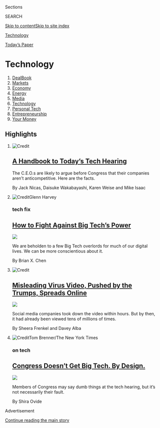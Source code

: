 <div id="app">

<div>

<div class="NYTAppHideMasthead css-zz1s19 e1suatyy0">

<div class="section css-ui9rw0 e1suatyy2">

<div class="css-11hrj97 er09x8g0">

<div class="css-6n7j50">

</div>

<span class="css-1dv1kvn">Sections</span>

<div class="css-10488qs">

<span class="css-1dv1kvn">SEARCH</span>

</div>

[Skip to content](#site-content)[Skip to site
index](#site-index)

</div>

<div id="masthead-section-label" class="css-1fnb9ct eaxe0e00">

[Technology](https://www.nytimes.com/section/technology)

</div>

<div class="css-10698na e1huz5gh0">

</div>

</div>

<div id="masthead-bar-one" class="section hasLinks css-15hmgas e1csuq9d3">

<div class="css-uqyvli e1csuq9d0">

</div>

<div class="css-1uqjmks e1csuq9d1">

</div>

<div class="css-9e9ivx">

[](https://myaccount.nytimes.com/auth/login?response_type=cookie&client_id=vi)

</div>

<div class="css-1bvtpon e1csuq9d2">

[Today’s
Paper](https://www.nytimes.com/section/todayspaper)

</div>

</div>

</div>

</div>

<div data-aria-hidden="false">

<div id="site-content" data-role="main">

<div id="collection-technology" class="section css-15h4p1b e9abtgs0">

<div class="css-1j21atc e1svk9qx1">

<div class="css-fmiefx e1svk9qx2">

<div class="css-1hk7r2m eu54l5x0">

<div id="sponsor-wrapper" class="css-7a1pgi eaca97t0" type="sponsor" hidden="">

<div id="sponsor-slug" class="css-1l4mleb eaca97t1" hidden="">

Supported by

</div>

[Continue reading the main
story](#after-sponsor)

<div id="sponsor" class="ad sponsor-wrapper" style="text-align:left;height:100%;display:block">

</div>

<div id="after-sponsor">

</div>

</div>

</div>

</div>

<div class="css-nfcc9b e1svk9qx3">

<div class="css-vl9dhg e1svk9qx5">

<div class="css-1nrhkj6 e1svk9qx6">

# Technology

<div class="follow-button-placeholder" data-collection-id="">

</div>

</div>

</div>

</div>

</div>

1.  [DealBook](/pages/business/dealbook/index.html)
2.  [Markets](https://markets.on.nytimes.com)
3.  [Economy](/section/business/economy)
4.  [Energy](/section/business/energy-environment)
5.  [Media](/section/business/media)
6.  [Technology](/section/technology)
7.  [Personal Tech](/section/technology/personaltech)
8.  [Entrepreneurship](/section/business/smallbusiness)
9.  [Your
Money](/section/your-money)

<div class="css-4svvz1 ekkqrpp0">

<div id="collection-highlights-container" class="section css-18l1u7x e46isfb1">

<div class="template-1 css-gfgt40 ekkqrpp1">

## Highlights

1.  ![<span class="css-kvjpws e1oaj3zl2"><span class="css-1dv1kvn">Credit</span></span>](https://static01.nyt.com/images/2020/07/28/business/28hearing-handbook-combo-web-PROMO/28hearing-handbook-combo-web-jumbo.jpg)
    
    <div class="css-gjijuv">
    
    ## [A Handbook to Today’s Tech Hearing](/2020/07/29/technology/tech-ceos-congress-what-to-know.html)
    
    The C.E.O.s are likely to argue before Congress that their companies
    aren’t anticompetitive. Here are the
    facts.
    
    <span class="css-me3p27"></span><span class="css-1dydysp e4e4i5l3"></span><span class="css-9voj2j">By
    <span class="css-1baulvz" itemprop="name">Jack Nicas</span>,
    <span class="css-1baulvz" itemprop="name">Daisuke
    Wakabayashi</span>, <span class="css-1baulvz" itemprop="name">Karen
    Weise</span> and
    <span class="css-1baulvz last-byline" itemprop="name">Mike
    Isaac</span></span>
    
    </div>

2.  ![<span class="css-1nk1g0h e1oaj3zl2"><span class="css-1dv1kvn">Credit</span>Glenn
    Harvey</span>](https://static01.nyt.com/images/2020/07/30/business/29Techfix-illo/30Techfix-illo-videoLarge.jpg)
    
    <div class="css-10wtrbd">
    
    ### tech fix
    
    ## [How to Fight Against Big Tech’s Power](/2020/07/29/technology/personaltech/big-tech-power-how-to-fight.html)
    
    <div class="css-ajkwsy">
    
    [![](https://static01.nyt.com/images/2020/07/30/business/29Techfix-illo/30Techfix-illo-thumbStandard.gif)](/2020/07/29/technology/personaltech/big-tech-power-how-to-fight.html)
    
    </div>
    
    We are beholden to a few Big Tech overlords for much of our digital
    lives. We can be more conscientious about
    it.
    
    <span class="css-me3p27"></span><span class="css-1dydysp e4e4i5l3"></span><span class="css-9voj2j">By
    <span class="css-1baulvz last-byline" itemprop="name">Brian X.
    Chen</span></span>
    
    </div>

3.  ![<span class="css-1nk1g0h e1oaj3zl2"><span class="css-1dv1kvn">Credit</span></span>](https://static01.nyt.com/images/2020/07/28/business/28virus-disinfo/28virus-disinfo-videoLarge.jpg)
    
    <div class="css-10wtrbd">
    
    ## [Misleading Virus Video, Pushed by the Trumps, Spreads Online](/2020/07/28/technology/virus-video-trump.html)
    
    <div class="css-ajkwsy">
    
    [![](https://static01.nyt.com/images/2020/07/28/business/28virus-disinfo/28virus-disinfo-thumbStandard.jpg)](/2020/07/28/technology/virus-video-trump.html)
    
    </div>
    
    Social media companies took down the video within hours. But by
    then, it had already been viewed tens of millions of
    times.
    
    <span class="css-me3p27"></span><span class="css-1dydysp e4e4i5l3"></span><span class="css-9voj2j">By
    <span class="css-1baulvz" itemprop="name">Sheera Frenkel</span> and
    <span class="css-1baulvz last-byline" itemprop="name">Davey
    Alba</span></span>
    
    </div>

4.  ![<span class="css-1nk1g0h e1oaj3zl2"><span class="css-1dv1kvn">Credit</span>Tom
    Brenner/The New York
    Times</span>](https://static01.nyt.com/images/2020/07/29/business/29OnTech-congress-NL/merlin_136662141_d00edf4e-32e1-4792-838d-be6203b96ea3-videoLarge.jpg)
    
    <div class="css-10wtrbd">
    
    ### on tech
    
    ## [Congress Doesn’t Get Big Tech. By Design.](/2020/07/29/technology/congress-big-tech.html)
    
    <div class="css-ajkwsy">
    
    [![](https://static01.nyt.com/images/2020/07/29/business/29OnTech-congress-NL/29OnTech-congress-NL-thumbStandard.jpg)](/2020/07/29/technology/congress-big-tech.html)
    
    </div>
    
    Members of Congress may say dumb things at the tech hearing, but
    it’s not necessarily their
    fault.
    
    <span class="css-me3p27"></span><span class="css-1dydysp e4e4i5l3"></span><span class="css-9voj2j">By
    <span class="css-1baulvz last-byline" itemprop="name">Shira
    Ovide</span></span>
    
    </div>

</div>

</div>

<div id="mid1-wrapper" class="css-1mn4oms eaca97t0" type="rank">

<div id="mid1-slug" class="css-1tag3rd eaca97t1">

Advertisement

</div>

[Continue reading the main
story](#after-mid1)

<div id="mid1" class="ad mid1-wrapper" style="text-align:center;height:100%;display:block">

</div>

<div id="after-mid1">

</div>

</div>

<div class="section 5-band css-jhqenn ep7jkp60">

## [Personal Technology](/section/technology/personaltech)

[More in Personal Technology
    »](/section/technology/personaltech)

1.  ![<span class="css-1hhnwbi e1oaj3zl2"><span class="css-1dv1kvn">Credit</span></span>](https://static01.nyt.com/images/2020/07/26/fashion/00LIVE-STREAM-WED-COMBO/00LIVE-STREAM-WED-COMBO-videoLarge.jpg)
    
    <div class="css-10wtrbd">
    
    ## [Livestream Your Wedding Like a Pro](/2020/07/28/fashion/weddings/livestream-your-wedding-like-a-pro.html)
    
    These gadgets will help you improve the production quality and
    create memorable experiences for you and your digital
    guests.
    
    <span class="css-me3p27"></span><span class="css-1dydysp e4e4i5l3"></span><span class="css-9voj2j">By
    <span class="css-1baulvz last-byline" itemprop="name">Daniel
    Bortz</span></span>
    
    </div>

2.  ![<span class="css-1hhnwbi e1oaj3zl2"><span class="css-1dv1kvn">Credit</span>Simone
    Noronha</span>](https://static01.nyt.com/images/2020/07/23/travel/23aipassport/23aipassport-videoLarge.jpg)
    
    <div class="css-10wtrbd">
    
    ## [A High-Tech Array of Travel Tools: ‘Smart’ Health Cards, Temperature-Reading Glasses and More](/2020/07/23/travel/artificial-intelligence-coronavirus-passport.html)
    
    Products that rely on artificial intelligence aim to make travel
    safer during the pandemic. But hefty prices and privacy concerns are
    issues.
    
    <span class="css-me3p27"></span><span class="css-1dydysp e4e4i5l3"></span><span class="css-9voj2j">By
    <span class="css-1baulvz last-byline" itemprop="name">Debra
    Kamin</span></span>
    
    </div>

3.  ![<span class="css-1hhnwbi e1oaj3zl2"><span class="css-1dv1kvn">Credit</span>The
    New York
    Times</span>](https://static01.nyt.com/images/2020/07/22/technology/personaltech/22TECHTIP_TOP/22TECHTIP_TOP-videoLarge.jpg)
    
    <div class="css-10wtrbd">
    
    ## [Your Trusty Maps App Can Help You Navigate the Pandemic](/2020/07/22/technology/personaltech/maps-apps-coronavirus-pandemic.html)
    
    Apple and Google have added handy features for these uncertain
    times.
    
    <span class="css-me3p27"></span><span class="css-1dydysp e4e4i5l3"></span><span class="css-9voj2j">By
    <span class="css-1baulvz last-byline" itemprop="name">J. D.
    Biersdorfer</span></span>
    
    </div>

4.  ![<span class="css-1hhnwbi e1oaj3zl2"><span class="css-1dv1kvn">Credit</span>Mike
    Blake/Reuters</span>](https://static01.nyt.com/images/2020/07/17/business/17WHEELS1/merlin_146064276_97aea028-0fa5-44a4-8ad0-7a642ae3199a-videoLarge.jpg)
    
    <div class="css-10wtrbd">
    
    ## [Letting Your Insurer Ride Shotgun, for a Discounted Rate](/2020/07/16/business/car-insurance-app-discounts.html)
    
    Most big car insurers offer apps that monitor your driving, and one
    start-up requires it. The trade-off in privacy is a premium that
    could be substantially cheaper for safe
    drivers.
    
    <span class="css-me3p27"></span><span class="css-1dydysp e4e4i5l3"></span><span class="css-9voj2j">By
    <span class="css-1baulvz last-byline" itemprop="name">Paul
    Stenquist</span></span>
    
    </div>

5.  ![<span class="css-1hhnwbi e1oaj3zl2"><span class="css-1dv1kvn">Credit</span>Glenn
    Harvey</span>](https://static01.nyt.com/images/2020/07/16/business/16Techfix-illo/15Techfix-illo-videoLarge-v2.jpg)
    
    <div class="css-10wtrbd">
    
    ## [You’re Doomscrolling Again. Here’s How to Snap Out of It.](/2020/07/15/technology/personaltech/youre-doomscrolling-again-heres-how-to-snap-out-of-it.html)
    
    In a pandemic that forces us to stay home, bingeing on
    doom-and-gloom news feels irresistible. These health experts offer
    ways to break the
    habit.
    
    <span class="css-me3p27"></span><span class="css-1dydysp e4e4i5l3"></span><span class="css-9voj2j">By
    <span class="css-1baulvz last-byline" itemprop="name">Brian X.
    Chen</span></span>
    
    </div>

</div>

</div>

<div class="css-185go5a e1o5byef0">

<div class="css-15cbhtu">

  - [Latest](#stream-panel)
  - <span class="css-6n7j50">Search</span>
    <div class="control">
    <div class="label-container css-1dv1kvn">
    Search
    </div>
    <div class="css-wm4t3d">
    **<span id="clear-search-input" class="css-1dv1kvn">Clear this text
    input</span>
    </div>
    </div>
    <span class="css-1iovbfw"></span>

<div id="stream-panel" class="section css-8msx5b e1jz0cab1">

<div class="css-13mho3u">

1.  
    
    <div class="css-1cp3ece">
    
    <div class="css-1l4spti">
    
    [](/2020/07/29/technology/trump-fcc-twitter-facebook.html)
    
    <div class="css-79elbk">
    
    ![](https://static01.nyt.com/images/2020/07/29/business/29DC-TrumpCensor/merlin_172932390_d5abf51f-906e-4707-872e-6e1be2d64d43-thumbWide.jpg?quality=75&auto=webp&disable=upscale)
    
    </div>
    
    ## Commerce Department Asks F.C.C. to Narrow Protections for Web Platforms
    
    The request comes as President Trump continues to accuse tech
    platforms like Facebook and Twitter of suppressing conservative
    content.
    
    <div class="css-1nqbnmb ea5icrr0">
    
    By <span class="css-1n7hynb">David
    McCabe</span>
    
    </div>
    
    </div>
    
    <div class="css-1lc2l26 e1xfvim33">
    
    </div>
    
    </div>

2.  
    
    <div class="css-1cp3ece">
    
    <div class="css-1l4spti">
    
    [](/2020/07/29/world/europe/turkey-social-media-control.html)
    
    <div class="css-79elbk">
    
    ![](https://static01.nyt.com/images/2020/07/29/world/29turkey-social-media01/29turkey-social-media01-thumbWide.jpg?quality=75&auto=webp&disable=upscale)
    
    </div>
    
    ## Turkey Passes Law Extending Sweeping Powers Over Social Media
    
    The legislation extends control over platforms like Facebook,
    Twitter and YouTube. Critics worry it will be used to stifle dissent
    and criticism of the government.
    
    <div class="css-1nqbnmb ea5icrr0">
    
    By <span class="css-1n7hynb">Marc
    Santora</span>
    
    </div>
    
    </div>
    
    <div class="css-1lc2l26 e1xfvim33">
    
    </div>
    
    </div>

3.  
    
    <div class="css-1cp3ece">
    
    <div class="css-1l4spti">
    
    [](/2020/07/28/business/media/universal-amc-movies-at-home.html)
    
    <div class="css-79elbk">
    
    ![](https://static01.nyt.com/images/2020/07/28/business/28virus-movierelease-2/28virus-movierelease-2-thumbWide.jpg?quality=75&auto=webp&disable=upscale)
    
    </div>
    
    ## Universal’s Theatrical Releases Will Quickly Be Available in Homes
    
    The studio agreed to a deal with AMC, the world’s biggest theater
    chain, to shorten the exclusive window for new movies to 17 days
    from 90, likely changing the way Hollywood does business.
    
    <div class="css-1nqbnmb ea5icrr0">
    
    By <span class="css-1n7hynb">Brooks Barnes <span>and</span> Nicole
    Sperling</span>
    
    </div>
    
    </div>
    
    <div class="css-1lc2l26 e1xfvim33">
    
    </div>
    
    </div>

4.  
    
    <div class="css-1cp3ece">
    
    <div class="css-1l4spti">
    
    [](/2020/07/28/technology/amazon-jeff-bezos.html)
    
    <div class="css-79elbk">
    
    ![](https://static01.nyt.com/images/2020/07/28/business/28ontech/28ontech-thumbWide.jpg?quality=75&auto=webp&disable=upscale)
    
    </div>
    
    ### <span class="css-m70j1g">on Tech</span>
    
    ## Amazon Is Jeff Bezos
    
    Bezos built Amazon into a central force in the world. This week
    he’ll have to answer for it.
    
    <div class="css-1nqbnmb ea5icrr0">
    
    By <span class="css-1n7hynb">Shira
    Ovide</span>
    
    </div>
    
    </div>
    
    <div class="css-1lc2l26 e1xfvim33">
    
    </div>
    
    </div>

5.  
    
    <div class="css-1cp3ece">
    
    <div class="css-1l4spti">
    
    [](/2020/07/28/business/economy/lyft-uber-drivers-unemployment.html)
    
    <div class="css-79elbk">
    
    ![](https://static01.nyt.com/images/2020/07/28/business/28drivers-1/28drivers-1-thumbWide.jpg?quality=75&auto=webp&disable=upscale)
    
    </div>
    
    ## Uber and Lyft Drivers Win Ruling on Unemployment Benefits
    
    A federal judge’s decision in New York is a key victory in efforts
    to secure the protections extended to other workers.
    
    <div class="css-1nqbnmb ea5icrr0">
    
    By <span class="css-1n7hynb">Noam
    Scheiber</span>
    
    </div>
    
    </div>
    
    <div class="css-1lc2l26 e1xfvim33">
    
    </div>
    
    </div>

6.  
    
    <div class="css-1cp3ece">
    
    <div class="css-1l4spti">
    
    [](/2020/07/28/technology/apple-app-store-airbnb-classpass.html)
    
    <div class="css-79elbk">
    
    ![](https://static01.nyt.com/images/2020/07/28/business/28virus-apple1/28virus-apple1-thumbWide.jpg?quality=75&auto=webp&disable=upscale)
    
    </div>
    
    ## Their Businesses Went Virtual. Then Apple Wanted a Cut.
    
    After Airbnb and ClassPass began selling virtual classes because of
    the pandemic, Apple tried to collect its commission on the sales.
    
    <div class="css-1nqbnmb ea5icrr0">
    
    By <span class="css-1n7hynb">Jack Nicas <span>and</span> David
    McCabe</span>
    
    </div>
    
    </div>
    
    <div class="css-1lc2l26 e1xfvim33">
    
    </div>
    
    </div>

7.  
    
    <div class="css-1cp3ece">
    
    <div class="css-1l4spti">
    
    [](/2020/07/28/technology/amazon-apple-facebook-google-antitrust-hearing.html)
    
    <div class="css-79elbk">
    
    ![](https://static01.nyt.com/images/2020/07/24/business/24TECHCEOS-GRID/24TECHCEOS-GRID-thumbWide.jpg?quality=75&auto=webp&disable=upscale)
    
    </div>
    
    ## Amazon, Apple, Facebook and Google Prepare for Their ‘Big Tobacco Moment’
    
    The tech C.E.O.s will appear together at a congressional hearing on
    Wednesday to argue that their companies do not stifle competition.
    
    <div class="css-1nqbnmb ea5icrr0">
    
    By <span class="css-1n7hynb">Cecilia Kang, Jack Nicas
    <span>and</span> David
    McCabe</span>
    
    </div>
    
    </div>
    
    <div class="css-1lc2l26 e1xfvim33">
    
    </div>
    
    </div>

8.  
    
    <div class="css-1cp3ece">
    
    <div class="css-1l4spti">
    
    [](/2020/07/27/style/challenge-accepted-instagram.html)
    
    <div class="css-79elbk">
    
    ![](https://static01.nyt.com/images/2020/07/27/fashion/27CHALLENGEACCEPTED-2/27CHALLENGEACCEPTED-2-thumbWide.jpg?quality=75&auto=webp&disable=upscale)
    
    </div>
    
    ## ‘Challenge Accepted’: Why Women Are Posting Black-and-White Selfies
    
    A campaign that purports to be about “women supporting women” is
    filling people’s Instagram feeds with striking, if opaque, imagery.
    
    <div class="css-1nqbnmb ea5icrr0">
    
    By <span class="css-1n7hynb">Taylor Lorenz</span>
    
    </div>
    
    <div class="css-185051n">
    
    [Leer en
    español](https://www.nytimes.com/es/2020/07/28/espanol/estilos-de-vida/reto-selfi-blanco-negro.html "Read in Spanish")
    
    </div>
    
    </div>
    
    <div class="css-1lc2l26 e1xfvim33">
    
    </div>
    
    </div>

9.  
    
    <div class="css-1cp3ece">
    
    <div class="css-1l4spti">
    
    [](/2020/07/27/technology/tiktok-data-privacy.html)
    
    <div class="css-79elbk">
    
    ![](https://static01.nyt.com/images/2020/07/27/business/27ontech-bluebg-copy/27ontech-bluebg-thumbWide.jpg?quality=75&auto=webp&disable=upscale)
    
    </div>
    
    ### <span class="css-m70j1g">on tech</span>
    
    ## What to Do About TikTok
    
    Instead of banning the app, U.S. officials could force it to be more
    transparent.
    
    <div class="css-1nqbnmb ea5icrr0">
    
    By <span class="css-1n7hynb">Shira
    Ovide</span>
    
    </div>
    
    </div>
    
    <div class="css-1lc2l26 e1xfvim33">
    
    </div>
    
    </div>

10. 
    
    <div class="css-1cp3ece">
    
    <div class="css-1l4spti">
    
    [](/2020/07/27/business/fashion-masks-coronavirus.html)
    
    <div class="css-79elbk">
    
    ![](https://static01.nyt.com/images/2020/07/28/business/25virus-japan-masks-1/25virus-japan-masks-1-thumbWide.jpg?quality=75&auto=webp&disable=upscale)
    
    </div>
    
    ## We’ll Be Wearing Masks for a While. Why Not Make Them Nice?
    
    Motorized air purifiers and heated sanitizers. Breathable fabrics
    and chic prints. With face coverings here to stay, consumers are
    starting to demand more than cheap throwaways.
    
    <div class="css-1nqbnmb ea5icrr0">
    
    By <span class="css-1n7hynb">Ben Dooley <span>and</span> Hisako
    Ueno</span>
    
    </div>
    
    </div>
    
    <div class="css-1lc2l26 e1xfvim33">
    
    </div>
    
    </div>

<div class="css-13mho3u">

<div class="css-1t62hi8">

<div class="css-1stvaey">

Show
More

<div>

<div style="border:0;clip:rect(0 0 0 0);height:1px;margin:-1px;overflow:hidden;white-space:nowrap;padding:0;width:1px;position:absolute" data-role="log" data-aria-live="assertive">

</div>

<div style="border:0;clip:rect(0 0 0 0);height:1px;margin:-1px;overflow:hidden;white-space:nowrap;padding:0;width:1px;position:absolute" data-role="log" data-aria-live="assertive">

</div>

<div style="border:0;clip:rect(0 0 0 0);height:1px;margin:-1px;overflow:hidden;white-space:nowrap;padding:0;width:1px;position:absolute" data-role="log" data-aria-live="polite">

</div>

<div style="border:0;clip:rect(0 0 0 0);height:1px;margin:-1px;overflow:hidden;white-space:nowrap;padding:0;width:1px;position:absolute" data-role="log" data-aria-live="polite">

</div>

</div>

</div>

</div>

</div>

</div>

<div class="css-g6hk37 supplemental">

<div id="mid2-wrapper" class="css-10wkyv7 eaca97t0" type="lede">

<div id="mid2-slug" class="css-1tag3rd eaca97t1">

Advertisement

</div>

[Continue reading the main
story](#after-mid2)

<div id="mid2" class="ad mid2-wrapper" style="text-align:center;height:100%;display:block;min-height:250px">

</div>

<div id="after-mid2">

</div>

</div>

<div id="mktg-wrapper" class="css-oxle51 eaca97t0" type="mktg">

<div id="mktg-slug" class="css-1tag3rd eaca97t1">

Advertisement

</div>

[Continue reading the main
story](#after-mktg)

<div id="mktg" class="ad mktg-wrapper" style="text-align:center;height:100%;display:block">

</div>

<div id="after-mktg">

</div>

</div>

## Follow Us

<div class="module-body">

  - [**<span data-aria-hidden="true">nytimestech</span><span class="css-1dv1kvn">twitter
    page for nytimestech</span>](https://twitter.com/nytimestech)

</div>

</div>

</div>

</div>

</div>

</div>

</div>

## Site Index

<div>

</div>

## Site Information Navigation

  - [© <span>2020</span> <span>The New York Times
    Company</span>](https://help.nytimes.com/hc/en-us/articles/115014792127-Copyright-notice)

<!-- end list -->

  - [NYTCo](https://www.nytco.com/)
  - [Contact
    Us](https://help.nytimes.com/hc/en-us/articles/115015385887-Contact-Us)
  - [Work with us](https://www.nytco.com/careers/)
  - [Advertise](https://nytmediakit.com/)
  - [T Brand Studio](http://www.tbrandstudio.com/)
  - [Your Ad
    Choices](https://www.nytimes.com/privacy/cookie-policy#how-do-i-manage-trackers)
  - [Privacy](https://www.nytimes.com/privacy)
  - [Terms of
    Service](https://help.nytimes.com/hc/en-us/articles/115014893428-Terms-of-service)
  - [Terms of
    Sale](https://help.nytimes.com/hc/en-us/articles/115014893968-Terms-of-sale)
  - [Site
    Map](https://spiderbites.nytimes.com)
  - [Help](https://help.nytimes.com/hc/en-us)
  - [Subscriptions](https://www.nytimes.com/subscription?campaignId=37WXW)

</div>

</div>

